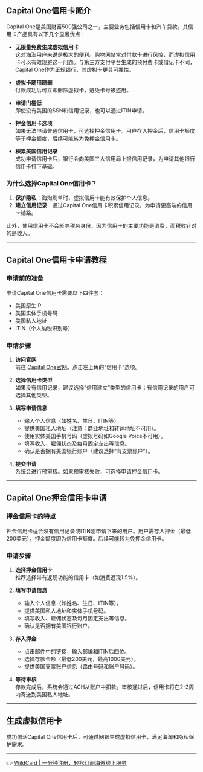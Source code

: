## Capital One信用卡简介

Capital One是美国财富500强公司之一，主要业务包括信用卡和汽车贷款。其信用卡产品具有以下几个显著优点：

- **无限量免费生成虚拟信用卡**  
  这对海淘用户来说是极大的便利。购物网站常对付款卡进行风控，而虚拟信用卡可以有效规避这一问题。与第三方支付平台生成的预付费卡或借记卡不同，Capital One作为正规银行，其虚拟卡更具可靠性。

- **虚拟卡随用随删**  
  付款成功后可立即删除虚拟卡，避免卡号被盗用。

- **申请门槛低**  
  即使没有美国的SSN和信用记录，也可以通过ITIN申请。

- **押金信用卡选项**  
  如果无法申请普通信用卡，可选择押金信用卡。用户存入押金后，信用卡额度等于押金额度，后续可能转为免押金信用卡。

- **积累美国信用记录**  
  成功申请信用卡后，银行会向美国三大信用局上报信用记录，为申请其他银行信用卡打下基础。

### 为什么选择Capital One信用卡？

1. **保护隐私**：海淘刷单时，虚拟信用卡能有效保护个人信息。
2. **建立信用记录**：通过Capital One信用卡积累信用记录，为申请更高端的信用卡铺路。

此外，使用信用卡不会影响税务身份，因为信用卡的主要功能是消费，而税收针对的是收入。

---

## Capital One信用卡申请教程

### 申请前的准备

申请Capital One信用卡需要以下四件套：

- 美国原生IP
- 美国实体手机号码
- 美国私人地址
- ITIN（个人纳税识别号）

### 申请步骤

1. **访问官网**  
   前往 [Capital One官网](https://www.capitalone.com)。点击左上角的“信用卡”选项。

2. **选择信用卡类型**  
   如果没有信用记录，建议选择“信用建立”类型的信用卡；有信用记录的用户可选择其他类型。

3. **填写申请信息**  
   - 输入个人信息（如姓名、生日、ITIN等）。
   - 提供美国私人地址（注意：商业地址和转运地址不可用）。
   - 使用实体美国手机号码（虚拟号码如Google Voice不可用）。
   - 填写收入、雇佣状态及每月固定支出等信息。
   - 确认是否拥有美国银行账户（建议选择“有支票账户”）。

4. **提交申请**  
   系统会进行预审核。如果预审核失败，可选择申请押金信用卡。

---

## Capital One押金信用卡申请

### 押金信用卡的特点

押金信用卡适合没有信用记录或ITIN刚申请下来的用户。用户需存入押金（最低200美元），押金额度即为信用卡额度。后续可能转为免押金信用卡。

### 申请步骤

1. **选择押金信用卡**  
   推荐选择带有返现功能的信用卡（如消费返现1.5%）。

2. **填写申请信息**  
   - 输入个人信息（如姓名、生日、ITIN等）。
   - 提供美国私人地址和实体手机号码。
   - 填写收入、雇佣状态及每月固定支出等信息。
   - 确认是否拥有美国银行账户。

3. **存入押金**  
   - 点击邮件中的链接，输入邮编和ITIN后四位。
   - 选择存款金额（最低200美元，最高1000美元）。
   - 提供美国支票账户信息（路由号码和账户号码）。

4. **等待审核**  
   存款完成后，系统会通过ACH从账户中扣款。审核通过后，信用卡将在2-3周内寄送到美国私人地址。

---

## 生成虚拟信用卡

成功激活Capital One信用卡后，可通过网银生成虚拟信用卡，满足海淘和隐私保护需求。

---

👉 [WildCard | 一分钟注册，轻松订阅海外线上服务](https://bit.ly/bewildcard)